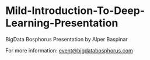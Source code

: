# Mild-Introduction-To-Deep-Learning-Presentation
BigData Bosphorus Presentation by Alper Baspinar

For more information: event@bigdatabosphorus.com
